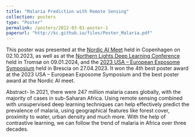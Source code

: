 ```yaml
---
title: "Malaria Prediction with Remote Sensing"
collection: posters
type: "Poster"
permalink: /posters/2012-03-01-poster-1
paperurl: "http://kc.github.io/files/Poster_Malaria.pdf"
---
```


This poster was presented at the [Nordic AI Meet](https://2023.nordicaimeet.com/) held in Copenhagen on 02.10.2023, as well as at the [Northern Lights Deep Learning Conference](https://www.nldl.org/program2024) held in Tromsø on 09.01.2024, and the [2023 USA – European Exposome Symposium](https://mountsinaiexposomics.org/2023brescia/) held in Brescia on 27.04.2023. 
It won the 4th best poster award at the 2023 USA – European Exposome Symposium and the best poster award at the Nordic AI meet. 

Abstract- In 2021, there were 247 million malaria cases globally, with the majority of cases in sub-Saharan Africa. Using remote sensing combined with unsupervised deep learning techniques 
can help effectively predict the prevalence of malaria, using geographical features like forest
cover, proximity to water, urban density and much more. With the help of contrastive learning, we can follow the trend of malaria in Africa over three decades.

